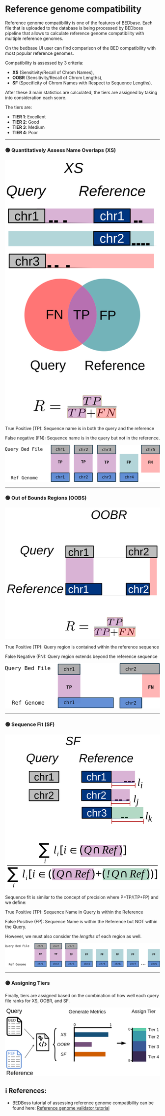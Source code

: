 # Reference genome compatibility

Reference genome compatibility is one of the features of BEDbase. Each file that is uploaded to the database is 
being processed by BEDboss pipeline that allows to calculate reference genome compatibility with multiple reference genomes.

On the bedbase UI user can find comparison of the BED compatibility with most popular reference genomes.

Compatibility is assessed by 3 criteria: 

- **XS** (Sensitivity/Recall of Chrom Names), 
- **OOBR** (Sensitivity/Recall of Chrom Lengths),
- **SF** (Specificity of Chrom Names with Respect to Sequence Lengths).

After these 3 main statistics are calculated, the tiers are assigned by taking into consideration each score.

The tiers are:

- **TIER 1**: Excellent
- **TIER 2**: Good
- **TIER 3**: Medium
- **TIER 4**: Poor

---

### 🟢 Quantitatively Assess Name Overlaps (XS)


![XS Figure](../img/refgenome_xs.svg)

True Positive (TP): Sequence name is in both the query and the reference

False negative (FN): Sequence name is in the query but not in the reference.

![XS Figure 2](../img/xs_schematic_detailed.svg)

---

### 🟢 Out of Bounds Regions (OOBS)

![OOBR Figure](../img/refgenome_oobr.svg)

True Positive (TP): Query region is contained within the reference sequence

False Negative (FN): Query region extends beyond the reference sequence

![OOBR Figure 2](../img/oobr_schematic_detailed.svg)


----
### 🟢 Sequence Fit (SF)


![SF Figure](../img/refgenome_sf.svg)

Sequence fit is similar to the concept of precision where P=TP/(TP+FP) and we define:

True Positive (TP): Sequence Name in Query is within the Reference

False Positive (FP): Sequence Name is within the Reference but NOT within the Query.

However, we must also consider the *lengths* of each region as well.

![SF Figure 2](../img/sf_schematic_detailed.svg)


----
### 🟣 Assigning  Tiers

Finally, tiers are assigned based on the combination of how well each query file ranks for XS, OOBR, and SF.

![Assigning Tier Figure](../img/refgenome_assign_tier.svg)


## ℹ️ References:
- BEDBoss tutorial of assessing reference genome compatibility can be found here: [Reference genome validator tutorial](../../../bedboss/tutorials/python/ref_genome_tutorial/)
